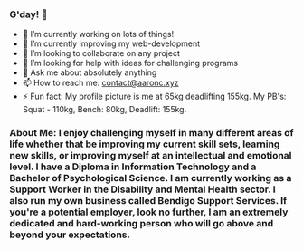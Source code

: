 ### G'day! 👋

- 🔭 I’m currently working on lots of things!
- 🌱 I’m currently improving my web-development
- 👯 I’m looking to collaborate on any project
- 🤔 I’m looking for help with ideas for challenging programs
- 💬 Ask me about absolutely anything
- 📫 How to reach me: contact@aaronc.xyz
- ⚡ Fun fact: My profile picture is me at 65kg deadlifting 155kg. My PB's: Squat - 110kg, Bench: 80kg, Deadlift: 155kg.

### About Me: I enjoy challenging myself in many different areas of life whether that be improving my current skill sets, learning new skills, or improving myself at an intellectual and emotional level. I have a Diploma in Information Technology and a Bachelor of Psychological Science. I am currently working as a Support Worker in the Disability and Mental Health sector. I also run my own business called Bendigo Support Services. If you're a potential employer, look no further, I am an extremely dedicated and hard-working person who will go above and beyond your expectations. 
